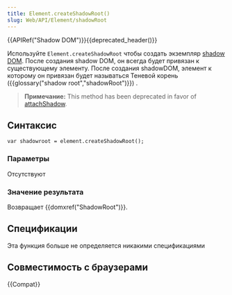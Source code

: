 ```yaml
---
title: Element.createShadowRoot()
slug: Web/API/Element/shadowRoot
---
```


{{APIRef("Shadow DOM")}}{{deprecated_header()}}

Используйте `Element.createShadowRoot` чтобы создать экземпляр [shadow DOM](/ru/docs/Web/Web_Components/Using_shadow_DOM). После создания shadow DOM, он всегда будет привязан к существующему элементу. После создания shadowDOM, элемент к которому он привязан будет называться Теневой корень ({{glossary("shadow root","shadowRoot")}}) .

> **Примечание:** This method has been deprecated in favor of [attachShadow](/ru/docs/Web/API/Element/attachShadow).

## Синтаксис

```
var shadowroot = element.createShadowRoot();
```

### Параметры

Отсутствуют

### Значение результата

Возвращает {{domxref("ShadowRoot")}}.

## Спецификации

Эта функция больше не определяется никакими спецификациями

## Совместимость с браузерами

{{Compat}}
